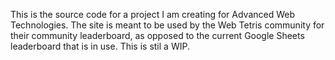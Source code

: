 This is the source code for a project I am creating for Advanced Web Technologies. The site is meant to be used by the Web Tetris community for their community leaderboard, as opposed to the current Google Sheets leaderboard that is in use. This is stil a WIP.
